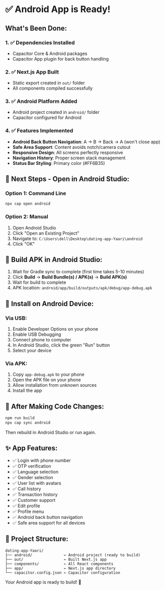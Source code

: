 # ✅ Android App is Ready!

## What's Been Done:

### 1. ✅ Dependencies Installed
- Capacitor Core & Android packages
- Capacitor App plugin for back button handling

### 2. ✅ Next.js App Built
- Static export created in `out/` folder
- All components compiled successfully

### 3. ✅ Android Platform Added
- Android project created in `android/` folder
- Capacitor configured for Android

### 4. ✅ Features Implemented
- **Android Back Button Navigation**: A → B → Back → A (won't close app)
- **Safe Area Support**: Content avoids notch/camera cutout
- **Responsive Design**: All screens perfectly responsive
- **Navigation History**: Proper screen stack management
- **Status Bar Styling**: Primary color (#FF6B35)

## 📱 Next Steps - Open in Android Studio:

### Option 1: Command Line
```bash
npx cap open android
```

### Option 2: Manual
1. Open Android Studio
2. Click "Open an Existing Project"
3. Navigate to: `C:\Users\dell\Desktop\dating-app-Yaari\android`
4. Click "OK"

## 🔨 Build APK in Android Studio:

1. Wait for Gradle sync to complete (first time takes 5-10 minutes)
2. Click **Build** → **Build Bundle(s) / APK(s)** → **Build APK(s)**
3. Wait for build to complete
4. APK location: `android/app/build/outputs/apk/debug/app-debug.apk`

## 📲 Install on Android Device:

### Via USB:
1. Enable Developer Options on your phone
2. Enable USB Debugging
3. Connect phone to computer
4. In Android Studio, click the green "Run" button
5. Select your device

### Via APK:
1. Copy `app-debug.apk` to your phone
2. Open the APK file on your phone
3. Allow installation from unknown sources
4. Install the app

## 🔄 After Making Code Changes:

```bash
npm run build
npx cap sync android
```

Then rebuild in Android Studio or run again.

## ✨ App Features:

- ✅ Login with phone number
- ✅ OTP verification
- ✅ Language selection
- ✅ Gender selection
- ✅ User list with avatars
- ✅ Call history
- ✅ Transaction history
- ✅ Customer support
- ✅ Edit profile
- ✅ Profile menu
- ✅ Android back button navigation
- ✅ Safe area support for all devices

## 📁 Project Structure:

```
dating-app-Yaari/
├── android/              ← Android project (ready to build)
├── out/                  ← Built Next.js app
├── components/           ← All React components
├── app/                  ← Next.js app directory
└── capacitor.config.json ← Capacitor configuration
```

Your Android app is ready to build! 🎉
